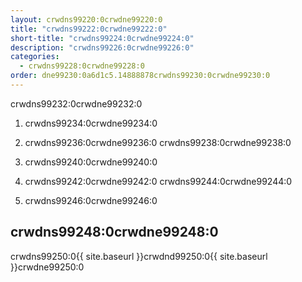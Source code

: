 ```yaml
---
layout: crwdns99220:0crwdne99220:0
title: "crwdns99222:0crwdne99222:0"
short-title: "crwdns99224:0crwdne99224:0"
description: "crwdns99226:0crwdne99226:0"
categories:
  - crwdns99228:0crwdne99228:0
order: dne99230:0a6d1c5.14888878crwdns99230:0crwdne99230:0
---
```

crwdns99232:0crwdne99232:0

1. crwdns99234:0crwdne99234:0

2. crwdns99236:0crwdne99236:0 crwdns99238:0crwdne99238:0

3. crwdns99240:0crwdne99240:0

4. crwdns99242:0crwdne99242:0 crwdns99244:0crwdne99244:0

5. crwdns99246:0crwdne99246:0

## crwdns99248:0crwdne99248:0

crwdns99250:0{{ site.baseurl }}crwdnd99250:0{{ site.baseurl }}crwdne99250:0